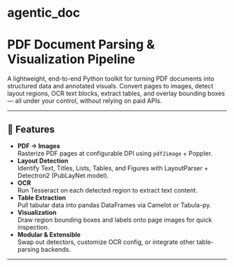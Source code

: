 # agentic_doc

# PDF Document Parsing & Visualization Pipeline

A lightweight, end-to-end Python toolkit for turning PDF documents into structured data and annotated visuals. Convert pages to images, detect layout regions, OCR text blocks, extract tables, and overlay bounding boxes — all under your control, without relying on paid APIs.

---

## 🚀 Features

- **PDF → Images**  
  Rasterize PDF pages at configurable DPI using `pdf2image` + Poppler.
- **Layout Detection**  
  Identify Text, Titles, Lists, Tables, and Figures with LayoutParser + Detectron2 (PubLayNet model).
- **OCR**  
  Run Tesseract on each detected region to extract text content.
- **Table Extraction**  
  Pull tabular data into pandas DataFrames via Camelot or Tabula-py.
- **Visualization**  
  Draw region bounding boxes and labels onto page images for quick inspection.
- **Modular & Extensible**  
  Swap out detectors, customize OCR config, or integrate other table-parsing backends.

---
